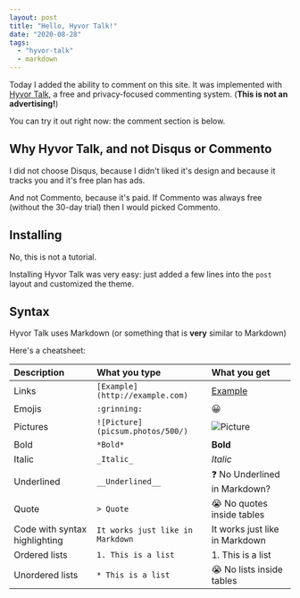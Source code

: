 ```yaml
---
layout: post
title: "Hello, Hyvor Talk!"
date: "2020-08-28"
tags:
  - "hyvor-talk"
  - markdown
---
```


Today I added the ability to comment on this site. It was implemented with [Hyvor Talk](https://talk.hyvor.com), a free and privacy-focused commenting system. (**This is not an advertising!**)

You can try it out right now: the comment section is below.

## Why Hyvor Talk, and not Disqus or Commento

I did not choose Disqus, because I didn't liked it's design and because it tracks you and it's free plan has ads.

And not Commento, because it's paid. If Commento was always free (without the 30-day trial) then I would picked Commento.

## Installing

No, this is not a tutorial.

Installing Hyvor Talk was very easy: just added a few lines into the `post` layout and customized the theme.

## Syntax

Hyvor Talk uses Markdown (or something that is **very** similar to Markdown)

Here's a cheatsheet:

| Description     | What you type                    | What you get                            |
|:----------------|:---------------------------------|:----------------------------------------|
| Links           | `[Example](http://example.com)`  | [Example](http://example.com)           |
| Emojis          | `:grinning:`                  | :grinning:                          |
| Pictures        | `![Picture](picsum.photos/500/)` | ![Picture](http://picsum.photos/500/)   |
| Bold            | `*Bold*`                         | **Bold**                                |
| Italic          | `_Italic_`                       | *Italic*                                |
| Underlined      | `__Underlined__`                 | ❓ No Underlined in Markdown?           |
| Quote           | `> Quote`                        | :sob: No quotes inside tables        |
| Code with syntax highlighting | `It works just like in Markdown` | It works just like in Markdown |
| Ordered lists   | `1. This is a list`              | 1. This is a list                       |
| Unordered lists | `* This is a list`               | :sob: No lists inside tables         |
